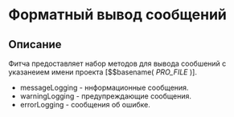 # Форматный вывод сообщений

## Описание

Фитча предоставляет набор методов для вывода сообшений с указанеием имени проекта [$$basename( _PRO_FILE_ )].

* messageLogging - ннформационные сообщения.
* warningLogging - предупреждающие сообщения.
* errorLogging - сообщения об ошибке.
